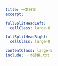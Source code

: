 ```yaml
---
title: 一本詩集
excerpt:

fullSplitHeadLeft:
  cellClass: large-8

fullSplitHeadRight:
  cellClass: large-8

contentClass: large-5
include: 一本詩集.txt
---
```

